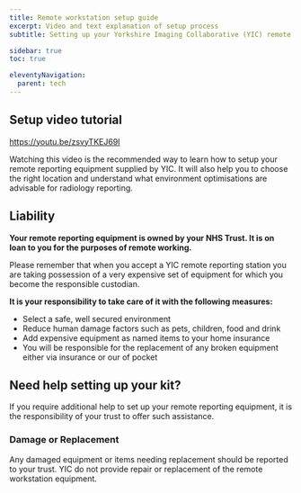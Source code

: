 ```yaml
---
title: Remote workstation setup guide
excerpt: Video and text explanation of setup process
subtitle: Setting up your Yorkshire Imaging Collaborative (YIC) remote reporting workstation should be fairly straightforward for most users, similar to getting a new home computer. This short guide will also help you to setup the correct environment.

sidebar: true
toc: true

eleventyNavigation:
  parent: tech
---
```


## Setup video tutorial

https://youtu.be/zsvyTKEJ69I

Watching this video is the recommended way to learn how to setup your remote reporting equipment supplied by YIC. It will also help you to choose the right location and understand what environment optimisations are advisable for radiology reporting.

## Liability

**Your remote reporting equipment is owned by your NHS Trust. It is on loan to you for the purposes of remote working.**

Please remember that when you accept a YIC remote reporting station you are taking possession of a very expensive set of equipment for which you become the responsible custodian. 

**It is your responsibility to take care of it with the following measures:**

* Select a safe, well secured environment
* Reduce human damage factors such as pets, children, food and drink
* Add expensive equipment as named items to your home insurance
* You will be responsible for the replacement of any broken equipment either via insurance or our of pocket

## Need help setting up your kit?

If you require additional help to set up your remote reporting equipment, it is the responsibility of your trust to offer such assistance.

### Damage or Replacement

Any damaged equipment or items needing replacement should be reported to your trust. YIC do not provide repair or replacement of the remote workstation equipment.